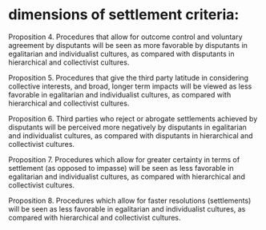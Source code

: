 # dimensions of settlement criteria:

Proposition 4. Procedures that allow for outcome control and voluntary agreement by disputants will be seen as more favorable by disputants in egalitarian and individualist cultures, as compared with disputants in hierarchical and collectivist cultures.

Proposition 5. Procedures that give the third party latitude in considering collective interests, and broad, longer term impacts will be viewed as less favorable in egalitarian and individualist cultures, as compared with hierarchical and collectivist cultures.

Proposition 6. Third parties who reject or abrogate settlements achieved by disputants will be perceived more negatively by disputants in egalitarian and individualist cultures, as compared with disputants in hierarchical and collectivist cultures.

Proposition 7. Procedures which allow for greater certainty in terms of settlement (as opposed to impasse) will be seen as less favorable in egalitarian and individualist cultures, as compared with hierarchical and collectivist cultures.

Proposition 8. Procedures which allow for faster resolutions (settlements) will be seen as less favorable in egalitarian and individualist cultures, as compared with hierarchical and collectivist cultures.